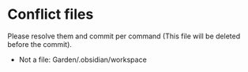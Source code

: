  # Conflict files
Please resolve them and commit per command (This file will be deleted before the commit).
- Not a file: Garden/.obsidian/workspace